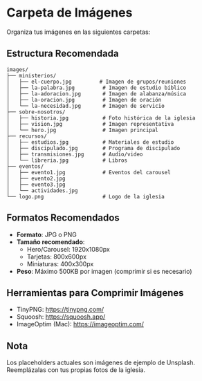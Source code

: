 # Carpeta de Imágenes

Organiza tus imágenes en las siguientes carpetas:

## Estructura Recomendada

```
images/
├── ministerios/
│   ├── el-cuerpo.jpg         # Imagen de grupos/reuniones
│   ├── la-palabra.jpg         # Imagen de estudio bíblico
│   ├── la-adoracion.jpg       # Imagen de alabanza/música
│   ├── la-oracion.jpg         # Imagen de oración
│   └── la-necesidad.jpg       # Imagen de servicio
├── sobre-nosotros/
│   ├── historia.jpg           # Foto histórica de la iglesia
│   ├── vision.jpg             # Imagen representativa
│   └── hero.jpg               # Imagen principal
├── recursos/
│   ├── estudios.jpg           # Materiales de estudio
│   ├── discipulado.jpg        # Programa de discipulado
│   ├── transmisiones.jpg      # Audio/video
│   └── libreria.jpg           # Libros
├── eventos/
│   ├── evento1.jpg            # Eventos del carousel
│   ├── evento2.jpg
│   ├── evento3.jpg
│   └── actividades.jpg
└── logo.png                   # Logo de la iglesia

```

## Formatos Recomendados

- **Formato**: JPG o PNG
- **Tamaño recomendado**: 
  - Hero/Carousel: 1920x1080px
  - Tarjetas: 800x600px
  - Miniaturas: 400x300px
- **Peso**: Máximo 500KB por imagen (comprimir si es necesario)

## Herramientas para Comprimir Imágenes

- TinyPNG: https://tinypng.com/
- Squoosh: https://squoosh.app/
- ImageOptim (Mac): https://imageoptim.com/

## Nota

Los placeholders actuales son imágenes de ejemplo de Unsplash. Reemplázalas con tus propias fotos de la iglesia.
